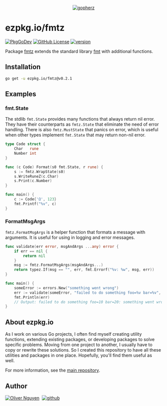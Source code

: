 <div align="center">

[![gopherz](https://ezpkg.io/_/gopherz.svg)](https://ezpkg.io)

</div>

# ezpkg.io/fmtz

[![PkgGoDev](https://pkg.go.dev/badge/ezpkg.io/fmtz)](https://pkg.go.dev/ezpkg.io/fmtz)
[![GitHub License](https://img.shields.io/github/license/ezpkg/fmtz)](https://github.com/ezpkg/fmtz/tree/main/LICENSE)
[![version](https://img.shields.io/github/v/tag/ezpkg/fmtz?label=version)](https://pkg.go.dev/ezpkg.io/fmtz?tab=versions)

Package [fmtz](https://pkg.go.dev/ezpkg.io/fmtz) extends the standard library [fmt](https://pkg.go.dev/fmt) with additional functions.

## Installation

```sh
go get -u ezpkg.io/fmtz@v0.2.1
```

## Examples

### fmt.State

The stdlib `fmt.State` provides many functions that always return nil error. They have their counterparts as `fmtz.State` that eliminate the need of error handling. There is also `fmtz.MustState` that panics on error, which is useful when other types implement `fmt.State` that may return non-nil error.

```go
type Code struct {
    Char   rune
    Number int
}

func (c Code) Format(s0 fmt.State, r rune) {
    s := fmtz.WrapState(s0)
    s.WriteRuneZ(c.Char)
    s.Print(c.Number)
}

func main() {
    c := Code{'Ω', 123}
    fmt.Printf("%v", c)
}
```

### FormatMsgArgs

`fmtz.FormatMsgArgs` is a helper function that formats a message with arguments. It is useful for using in logging and error messages.

```go
func validate(err error, msgAndArgs ...any) error {
    if err == nil {
		return nil
    }
	msg := fmtz.FormatMsgArgs(msgAndArgs...)
	return typez.If(msg == "", err, fmt.Errorf("%v: %w", msg, err))
}

func main() {
    someError := errors.New("something went wrong")
    err := validate(someError, "failed to do something foo=%v bar=%v", "10", "20")
    fmt.Println(err)
	// Output: failed to do something foo=10 bar=20: something went wrong
}
```

## About ezpkg.io

As I work on various Go projects, I often find myself creating utility functions, extending existing packages, or developing packages to solve specific problems. Moving from one project to another, I usually have to copy or rewrite these solutions. So I created this repository to have all these utilities and packages in one place. Hopefully, you'll find them useful as well.

For more information, see the [main repository](https://github.com/ezpkg/ezpkg).

## Author

[![Oliver Nguyen](https://olivernguyen.io/_/badge.svg)](https://olivernguyen.io)&nbsp;&nbsp;[![github](https://img.shields.io/badge/GitHub-100000?style=for-the-badge&logo=github&logoColor=white)](https://github.com/iOliverNguyen)
